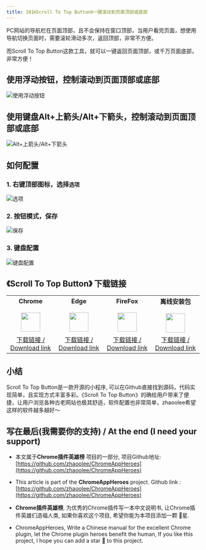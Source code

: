 ```yaml
---
title: 101《Scroll To Top Button》一键滚动到页面顶部或底部
---
```


PC网站的导航栏在页面顶部，且不会保持在窗口顶部，当用户看完页面，想使用导航切换页面时，需要滚轮滑动多次，返回顶部，非常不方便。

而Scroll To Top Button这款工具，就可以一键返回页面顶部，或千万页面底部，非常方便！


## 使用浮动按钮，控制滚动到页面顶部或底部

![使用浮动按钮](https://cdn.fangyuanxiaozhan.com/assets/1620898515042zEKXbxwM.gif)



## 使用键盘Alt+上箭头/Alt+下箭头，控制滚动到页面顶部或底部

![Alt+上箭头/Alt+下箭头](https://cdn.fangyuanxiaozhan.com/assets/1620898044100ns0ZYziD.gif)

## 如何配置

### 1. 右键顶部图标，选择`选项`

![选项](https://cdn.fangyuanxiaozhan.com/assets/1620898897670CCD3QPR4.png)


### 2. 按钮模式，保存

![保存](https://cdn.fangyuanxiaozhan.com/assets/16208989860576DPPnR0j.png)

### 3. 键盘配置

![键盘配置](https://cdn.fangyuanxiaozhan.com/assets/16208990788242b6SZs1f.png)


## 《Scroll To Top Button》 下载链接

<table style="table-layout: fixed;">
<tbody>
<tr>
<td><div style="text-align: center;"><div style="font-weight: bold">Chrome</div><br/><div><img  style="width:50px; height:auto;" src="https://www.v2fy.com/asset/0i/ChromeAppHeroes/page/001_markdown_here.assets/chromeappheroes-chrome-icon.png"/></div></div></td>
<td><div style="text-align: center;" ><div style="font-weight: bold">Edge</div><br/><div><img style="width:50px; height:auto;" src="https://www.v2fy.com/asset/0i/ChromeAppHeroes/page/001_markdown_here.assets/chromeappheroes-edge-icon.png"/></div></div></td>
<td><div style="text-align: center;" ><div style="font-weight: bold">FireFox</div><br/><div><img  style="width:50px; height:auto;" src="https://www.v2fy.com/asset/0i/ChromeAppHeroes/page/001_markdown_here.assets/chromeappheroes-firefox-icon.png"/></div></div></td>
<td><div style="text-align: center;" ><div style="font-weight: bold">离线安装包</div><br/><div><img  style="width:50px; height:auto;" src="https://www.v2fy.com/asset/0i/ChromeAppHeroes/page/001_markdown_here.assets/chromeappheroes-github-download.png"/></div></div></td>
</tr>
<tr>
<td>
<div style="text-align: center;">
<a  href="https://chrome.google.com/webstore/detail/scroll-to-top-button/chinfkfmaefdlchhempbfgbdagheknoj">下载链接 / Download link</a>
</div>
</td>
<td>
<div style="text-align: center;">
<a href="https://microsoftedge.microsoft.com/addons/detail/scroll-to-top-button/dobeplcigkjlbajngcgnndecohjkjmia">下载链接 / Download link </a>
</div>
</td>
<td>
<div style="text-align: center;">
<a href="https://addons.mozilla.org/zh-CN/firefox/addon/scroll-to-top-button-extension/">下载链接 / Download link </a>
</div>
</td>
<td>
<div style="text-align: center;"><a  href="https://raw.githubusercontent.com/zhaoolee/ChromeAppHeroes/master/backup/101-scroll-to-top-button.zip">下载链接 / Download link</a></div>
</td>
</tr>
</tbody>
</table>


## 小结

Scroll To Top Button是一款开源的小程序, 可以在Github直接找到源码，代码实现简单，且实现方式丰富多彩。《Scroll To Top Button》的确给用户带来了便捷，让用户浏览各种古老网站也极其舒适，软件配置也非常简单，zhaoolee希望这样的软件越多越好～



## 写在最后(我需要你的支持) / At the end (I need your support)

- 本文属于**Chrome插件英雄榜** 项目的一部分, 项目Github地址: [https://github.com/zhaoolee/ChromeAppHeroes](https://github.com/zhaoolee/ChromeAppHeroes)


- This article is part of the **ChromeAppHeroes** project. Github link : [https://github.com/zhaoolee/ChromeAppHeroes](https://github.com/zhaoolee/ChromeAppHeroes) 

- **Chrome插件英雄榜**, 为优秀的Chrome插件写一本中文说明书, 让Chrome插件英雄们造福人类, 如果你喜欢这个项目, 希望你能为本项目添加一颗 🌟星.

- ChromeAppHeroes, Write a Chinese manual for the excellent Chrome plugin, let the Chrome plugin heroes benefit the human, If you like this project, I hope you can add a star 🌟 to this project.

